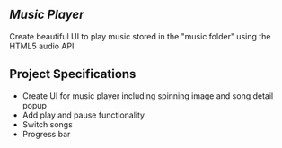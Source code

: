 ## _Music Player_

Create beautiful UI to play music stored in the "music folder" using the HTML5 audio API

## Project Specifications

- Create UI for music player including spinning image and song detail popup
- Add play and pause functionality
- Switch songs
- Progress bar
